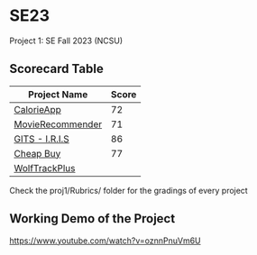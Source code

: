 # SE23
Project 1: SE Fall 2023 (NCSU)

## Scorecard Table
| Project Name  | Score |
| ------------- | ----- |
| [CalorieApp](https://github.com/Team-Glare/calorieApp_server) |  72     |
| [MovieRecommender](https://github.com/git-ankit/MovieRecommender) | 71      |
| [GITS - I.R.I.S](https://github.com/jayrshah98/GITS2.1-I.R.I.S/) | 86   |
| [Cheap Buy](https://github.com/rliu9/cheapBuy) | 77 |
| [WolfTrackPlus](https://github.com/ramyasaimullapudi/WolfTrackPlus) |    |

Check the proj1/Rubrics/ folder for the gradings of every project

## Working Demo of the Project
https://www.youtube.com/watch?v=oznnPnuVm6U

